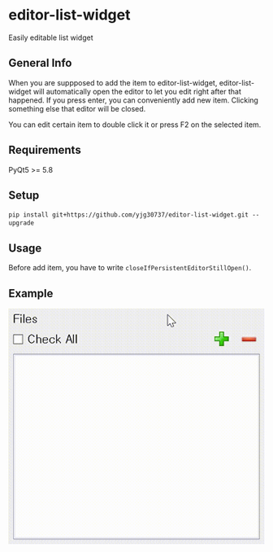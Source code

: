 # editor-list-widget
Easily editable list widget

## General Info
When you are suppposed to add the item to editor-list-widget, editor-list-widget will automatically open the editor to let you edit right after that happened. If you press enter, you can conveniently add new item. Clicking something else that editor will be closed.

You can edit certain item to double click it or press F2 on the selected item.

## Requirements
PyQt5 >= 5.8

## Setup
```
pip install git+https://github.com/yjg30737/editor-list-widget.git --upgrade
```

## Usage

Before add item, you have to write `closeIfPersistentEditorStillOpen()`.

## Example

![editorListWidgetExample](./example/editorListWidgetExample.gif)
